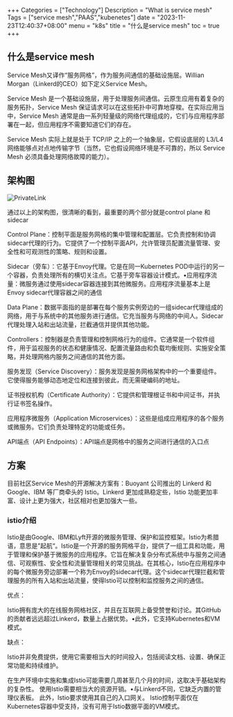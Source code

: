 +++
Categories = ["Technology"]
Description = "What is service mesh"
Tags = ["service mesh","PAAS","kubenetes"]
date = "2023-11-23T12:40:37+08:00"
menu = "k8s"
title = "什么是service mesh"
toc = true
+++

## 什么是service mesh

Service Mesh又译作“服务网格”，作为服务间通信的基础设施层。Willian Morgan（Linkerd的CEO）如下定义Service Mesh。

Service Mesh 是一个基础设施层，用于处理服务间通信。云原生应用有着复杂的服务拓扑，Service Mesh 保证请求可以在这些拓扑中可靠地穿梭。在实际应用当中，Service Mesh 通常是由一系列轻量级的网络代理组成的，它们与应用程序部署在一起，但应用程序不需要知道它们的存在。

Service Mesh 实际上就是处于 TCP/IP 之上的一个抽象层，它假设底层的 L3/L4 网络能够点对点地传输字节（当然，它也假设网络环境是不可靠的，所以 Service Mesh 必须具备处理网络故障的能力）。

## 架构图

![PrivateLink](/images/service-mesh.png)

通过以上的架构图，很清晰的看到，最重要的两个部分就是control plane 和sidecar

Control Plane：控制平面是服务网格的集中管理和配置层。它负责控制和协调sidecar代理的行为。它提供了一个控制平面API，允许管理员配置流量管理、安全性和可观测性的策略、规则和设置。

Sidecar（旁车）：它基于Envoy代理。它是在同一Kubernetes POD中运行的另一个容器，负责处理所有的横切关注点。它基于旁车容器设计模式。•应用程序流量：微服务通过使用sidecar容器连接到其他微服务。应用程序流量基本上是Envoy sidecar代理容器之间的通信

Data Plane：数据平面指的是部署在每个服务实例旁边的一组sidecar代理组成的网络，用于与系统中的其他服务进行通信。它充当服务与网络的中间人。Sidecar代理处理入站和出站流量，拦截通信并提供其他功能。

Controllers：控制器是负责管理和控制网格行为的组件。它通常是一个软件组件，用于监视服务的状态和健康情况、配置流量路由和负载均衡规则、实施安全策略，并处理网格内服务之间通信的其他方面。

服务发现（Service Discovery）：服务发现是服务网格架构中的一个重要组件。它使得服务能够动态地定位和连接到彼此，而无需硬编码的地址。

证书授权机构（Certificate Authority）：它提供和管理根证书和中间证书，并执行证书签名操作。

应用程序微服务（Application Microservices）：这些是组成应用程序的各个服务或微服务。它们负责处理特定的功能或任务。

API端点（API Endpoints）：API端点是网格中的服务之间进行通信的入口点

## 方案
目前社区Service Mesh的开源解决方案有：Buoyant 公司推出的 Linkerd 和 Google、IBM 等厂商牵头的 Istio。Linkerd 更加成熟稳定些，Istio 功能更加丰富、设计上更为强大，社区相对也更加强大一些。

### istio介绍
 Istio是由Google、IBM和Lyft开源的微服务管理、保护和监控框架。Istio为希腊语，意思是”起航“。Istio是一个开源的服务网格平台，提供了一组工具和功能，用于管理和保护基于微服务的应用程序。它旨在解决复杂分布式系统中与服务之间通信、可观察性、安全性和流量管理相关的常见挑战。在其核心，Istio在应用程序中的每个微服务旁边部署一个称为Envoy的sidecar代理。这个sidecar代理拦截和管理服务的所有入站和出站流量，使得Istio可以控制和监控服务之间的通信。

优点：

Istio拥有庞大的在线服务网格社区，并且在互联网上备受赞誉和讨论。其GitHub的贡献者远远超过Linkerd，数量上占据优势。•此外，它支持Kubernetes和VM模式。

缺点：

Istio并非免费提供，使用它需要相当大的时间投入，包括阅读文档、设置、确保正常功能和持续维护。

在生产环境中实施和集成Istio可能需要几周甚至几个月的时间，这取决于基础架构的复杂性。
使用Istio需要相当大的资源开销。•与Linkerd不同，它缺乏内置的管理仪表板。
此外，Istio要求使用其自己的入口网关。
Istio控制平面仅在Kubernetes容器中受支持，没有可用于Istio数据平面的VM模式。





